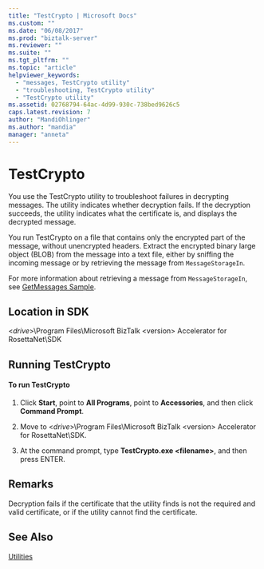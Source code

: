 ```yaml
---
title: "TestCrypto | Microsoft Docs"
ms.custom: ""
ms.date: "06/08/2017"
ms.prod: "biztalk-server"
ms.reviewer: ""
ms.suite: ""
ms.tgt_pltfrm: ""
ms.topic: "article"
helpviewer_keywords: 
  - "messages, TestCrypto utility"
  - "troubleshooting, TestCrypto utility"
  - "TestCrypto utility"
ms.assetid: 02768794-64ac-4d99-930c-738bed9626c5
caps.latest.revision: 7
author: "MandiOhlinger"
ms.author: "mandia"
manager: "anneta"
---
```

# TestCrypto
You use the TestCrypto utility to troubleshoot failures in decrypting messages. The utility indicates whether decryption fails. If the decryption succeeds, the utility indicates what the certificate is, and displays the decrypted message.  
  
 You run TestCrypto on a file that contains only the encrypted part of the message, without unencrypted headers. Extract the encrypted binary large object (BLOB) from the message into a text file, either by sniffing the incoming message or by retrieving the message from `MessageStorageIn`.  
  
 For more information about retrieving a message from `MessageStorageIn`, see [GetMessages Sample](../../adapters-and-accelerators/accelerator-rosettanet/getmessages-sample.md).  
  
## Location in SDK  
 \<*drive*>\Program Files\Microsoft BizTalk \<version> Accelerator for RosettaNet\SDK  
  
## Running TestCrypto  
  
#### To run TestCrypto  
  
1.  Click **Start**, point to **All Programs**, point to **Accessories**, and then click **Command Prompt**.  
  
2.  Move to \<*drive*>\Program Files\Microsoft BizTalk \<version> Accelerator for RosettaNet\SDK.  
  
3.  At the command prompt, type **TestCrypto.exe \<filename>**, and then press ENTER.  
  
## Remarks  
 Decryption fails if the certificate that the utility finds is not the required and valid certificate, or if the utility cannot find the certificate.  
  
## See Also  
 [Utilities](../../adapters-and-accelerators/accelerator-rosettanet/utilities1.md)